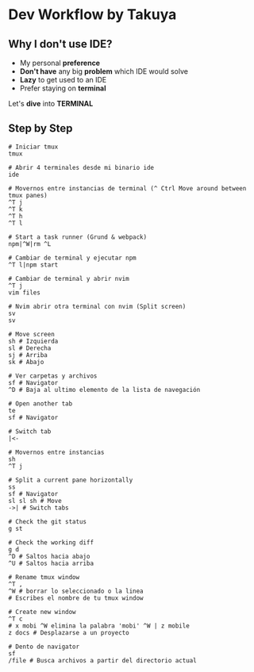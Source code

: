 # Dev Workflow by __Takuya__

## Why I don't use IDE?

* My personal __preference__
* __Don't have__ any big __problem__ which IDE would solve
* __Lazy__ to get used to an IDE
* Prefer staying on __terminal__

Let's __dive__ into __TERMINAL__

## Step by Step

```fish
# Iniciar tmux
tmux

# Abrir 4 terminales desde mi binario ide
ide

# Movernos entre instancias de terminal (^ Ctrl Move around between tmux panes)
^T j
^T k
^T h
^T l

# Start a task runner (Grund & webpack)
npm|^W|rm ^L

# Cambiar de terminal y ejecutar npm
^T l|npm start

# Cambiar de terminal y abrir nvim
^T j
vim files

# Nvim abrir otra terminal con nvim (Split screen)
sv
sv

# Move screen
sh # Izquierda
sl # Derecha
sj # Arriba
sk # Abajo

# Ver carpetas y archivos
sf # Navigator
^D # Baja al ultimo elemento de la lista de navegación

# Open another tab
te
sf # Navigator

# Switch tab
|<-

# Movernos entre instancias
sh
^T j

# Split a current pane horizontally
ss
sf # Navigator
sl sl sh # Move
->| # Switch tabs

# Check the git status
g st

# Check the working diff
g d
^D # Saltos hacia abajo
^U # Saltos hacia arriba

# Rename tmux window
^T ,
^W # borrar lo seleccionado o la linea
# Escribes el nombre de tu tmux window

# Create new window
^T c
# x mobi ^W elimina la palabra 'mobi' ^W | z mobile
z docs # Desplazarse a un proyecto

# Dento de navigator
sf
/file # Busca archivos a partir del directorio actual
```


